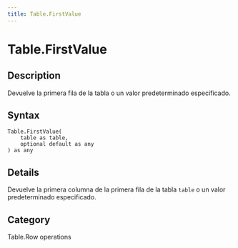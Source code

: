 ```yaml
---
title: Table.FirstValue
---
```


# Table.FirstValue


## Description

Devuelve la primera fila de la tabla o un valor predeterminado especificado.


## Syntax

```powerquery
Table.FirstValue(
    table as table,
    optional default as any
) as any
```


## Details

Devuelve la primera columna de la primera fila de la tabla <code>table</code> o un valor predeterminado especificado.



## Category
Table.Row operations
